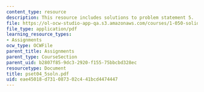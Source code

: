 ```yaml
---
content_type: resource
description: This resource includes solutions to problem statement 5.
file: https://ol-ocw-studio-app-qa.s3.amazonaws.com/courses/1-050-solid-mechanics-fall-2004/eae45018d731087302c441bcd4474447_pset04_5soln.pdf
file_type: application/pdf
learning_resource_types:
- Assignments
ocw_type: OCWFile
parent_title: Assignments
parent_type: CourseSection
parent_uid: b2807f85-9dc3-2920-f155-75bbcbd328ec
resourcetype: Document
title: pset04_5soln.pdf
uid: eae45018-d731-0873-02c4-41bcd4474447
---
```

